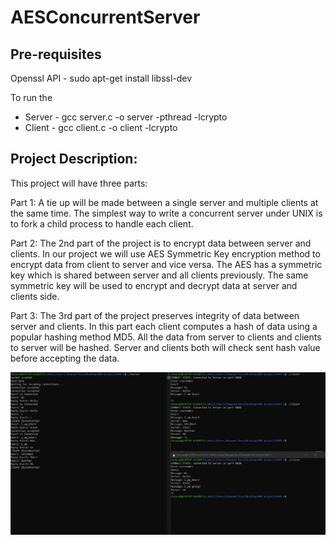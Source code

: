 # AESConcurrentServer

## Pre-requisites
Openssl API - sudo apt-get install libssl-dev

To run the 
* Server - gcc server.c -o server -pthread -lcrypto
* Client - gcc client.c -o client -lcrypto

## Project Description:
This project will have three parts:

Part 1: A tie up will be made between a single server and multiple clients at the same time. The simplest way to write a concurrent server under UNIX is to fork a child process to handle each client.

Part 2: The 2nd part of the project is to encrypt data between server and clients. In our project we will use AES Symmetric Key encryption method to encrypt data from client to server and vice versa. The AES has a symmetric key which is shared between server and all clients previously. The same symmetric key will be used to encrypt and decrypt data at server and clients side.

Part 3: The 3rd part of the project preserves integrity of data between server and clients. In this part each client computes a hash of data using a popular hashing method MD5. All the data from server to clients and clients to server will be hashed. Server and clients both will check sent hash value before accepting the data.

![Alt text](https://raw.githubusercontent.com/Shaunak-Chatterjee/AESConcurrentServer/main/SS.jpg?raw=true "Screenshot")
